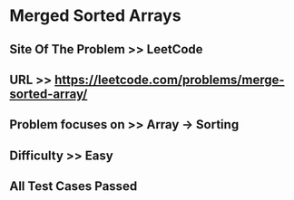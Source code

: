 # Merged Sorted Arrays

## Site Of The Problem >> LeetCode

## URL >> https://leetcode.com/problems/merge-sorted-array/

## Problem focuses on >> Array -> Sorting

## Difficulty >> Easy

## All Test Cases Passed



